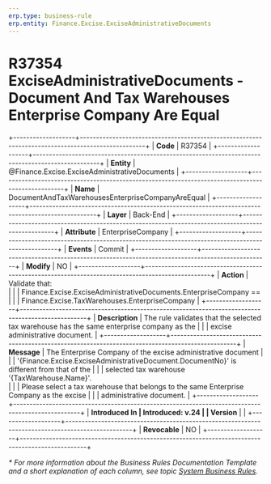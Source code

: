 ```yaml
---
erp.type: business-rule
erp.entity: Finance.Excise.ExciseAdministrativeDocuments
---
```


# R37354 ExciseAdministrativeDocuments - Document And Tax Warehouses Enterprise Company Are Equal

+-------------------+--------------------------------------------------------------------------------------------------+
| **Code**          | R37354                                                                                           |
+-------------------+--------------------------------------------------------------------------------------------------+
| **Entity**        | @Finance.Excise.ExciseAdministrativeDocuments                                                    |
+-------------------+--------------------------------------------------------------------------------------------------+
| **Name**          | DocumentAndTaxWarehousesEnterpriseCompanyAreEqual                                                |
+-------------------+--------------------------------------------------------------------------------------------------+
| **Layer**         | Back-End                                                                                         |
+-------------------+--------------------------------------------------------------------------------------------------+
| **Attribute**     | EnterpriseCompany                                                                                |
+-------------------+--------------------------------------------------------------------------------------------------+
| **Events**        | Commit                                                                                           |
+-------------------+--------------------------------------------------------------------------------------------------+
| **Modify**        | NO                                                                                               |
+-------------------+--------------------------------------------------------------------------------------------------+
| **Action**        | Validate that: <br/>                                                                             |
|                   | Finance.Excise.ExciseAdministrativeDocuments.EnterpriseCompany ==                                |
|                   | Finance.Excise.TaxWarehouses.EnterpriseCompany                                                   |
+-------------------+--------------------------------------------------------------------------------------------------+
| **Description**   | The rule validates that the selected tax warehouse has the same enterprise company as the        |
|                   | excise administrative document.                                                                  |
+-------------------+--------------------------------------------------------------------------------------------------+
| **Message**       | The Enterprise Company of the excise administrative document                                     |
|                   | '{Finance.Excise.ExciseAdministrativeDocument.DocumentNo}' is different from that of the         |
|                   | selected tax warehouse '{TaxWarehouse.Name}'. <br/>                                              |
|                   | Please select a tax warehouse that belongs to the same Enterprise Company as the excise          |
|                   | administrative document.                                                                         |
+-------------------+--------------------------------------------------------------------------------------------------+
| **Introduced In   | Introduced: v.24                                                                                 |
| Version**         |                                                                                                  |
+-------------------+--------------------------------------------------------------------------------------------------+
| **Revocable**     | NO                                                                                               |
+-------------------+--------------------------------------------------------------------------------------------------+

*\* For more information about the Business Rules Documentation Template and a short explanation of each column, see
topic [System Business Rules](../templates/template-description-system-business-rules.md).*
